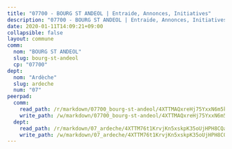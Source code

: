 ```yaml
---
title: "07700 - BOURG ST ANDEOL | Entraide, Annonces, Initiatives"
description: "07700 - BOURG ST ANDEOL | Entraide, Annonces, Initiatives"
date: 2020-01-11T14:09:21+09:00
collapsible: false
layout: commune
comm:
  nom: "BOURG ST ANDEOL"
  slug: bourg-st-andeol
  cp: "07700"
dept:
  nom: "Ardèche"
  slug: ardeche
  num: "07"
peerpad:
  comm:
    read_path: /r/markdown/07700_bourg-st-andeol/4XTTMAQxreHj75YxxN6m5kjNSdBHApwCjm1QxjQYz7FhvJrNw
    write_path: /w/markdown/07700_bourg-st-andeol/4XTTMAQxreHj75YxxN6m5kjNSdBHApwCjm1QxjQYz7FhvJrNw-K3TgUiLLCsQ57fMtCAqtrWgyDMoqwz1ZFEcjrPssDAYRjebDvv4NHEip3Yj56ZdSFmz17YoXDxoRw4MZAkXNpMardXQW5vNqHpVPcRYSVLXidPyURSKDQ5EtDhSTrokEFQxvYv83
  dept:
    read_path: /r/markdown/07_ardeche/4XTTM76t1KrvjKn5xskpK35oUjHPH8CQaLdMsC4TVbgaVPp9H
    write_path: /w/markdown/07_ardeche/4XTTM76t1KrvjKn5xskpK35oUjHPH8CQaLdMsC4TVbgaVPp9H-K3TgTz6XqMtb1TG26LozWQGWzYCmeEroVRKKCBntm7SADEzfC88gC5qx4GzHEVb3Y3CHH1FRtgCq45v9wokwFBFS6YysdmDNnD29f5C4C6FuF2ZpCUFJZY3XzmFx1kWscUwpw6qR
---
```


